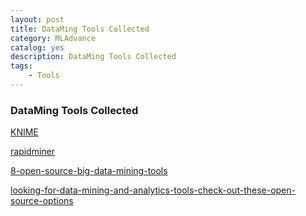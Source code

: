 ```yaml
---
layout: post
title: DataMing Tools Collected
category: MLAdvance
catalog: yes
description: DataMing Tools Collected
tags:
    - Tools
---
```


### DataMing Tools Collected

[KNIME](http://www.knime.org/knime-analytics-platform)

[rapidminer](https://rapidminer.com/products/)

[8-open-source-big-data-mining-tools](http://www.datamation.com/data-center/slideshows/8-open-source-big-data-mining-tools.html)

[looking-for-data-mining-and-analytics-tools-check-out-these-open-source-options](http://optimalbi.com/blog/2016/02/25/looking-for-data-mining-and-analytics-tools-check-out-these-open-source-options/)
